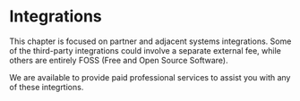 # Integrations

This chapter is focused on partner and adjacent systems integrations.
Some of the third-party integrations could involve a separate external fee, while others are entirely FOSS (Free and Open Source Software). 

We are available to provide paid professional services to assist you with any of these integrtions.

